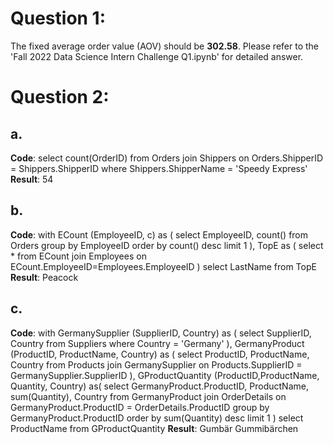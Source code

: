 # Question 1:
The fixed average order value (AOV) should be **302.58**.
Please refer to the 'Fall 2022 Data Science Intern Challenge Q1.ipynb' for detailed answer.

# Question 2:
## a.
**Code**:
select count(OrderID) from Orders
join Shippers on Orders.ShipperID = Shippers.ShipperID 
where Shippers.ShipperName = 'Speedy Express'
**Result**: 54
## b.
**Code**:
with ECount (EmployeeID, c) as (
select EmployeeID, count() from Orders 
group by EmployeeID 
order by count() desc limit 1
),
TopE as (
select * from ECount 
join Employees on ECount.EmployeeID=Employees.EmployeeID
)
select LastName from TopE
**Result**: Peacock
## c.
**Code**:
with GermanySupplier (SupplierID, Country) as (
select SupplierID, Country from Suppliers 
where Country = 'Germany'
),
GermanyProduct (ProductID, ProductName, Country) as (
select ProductID, ProductName, Country from 
Products join GermanySupplier on 
Products.SupplierID = GermanySupplier.SupplierID
),
GProductQuantity (ProductID,ProductName, Quantity, Country) as(
select GermanyProduct.ProductID, ProductName, sum(Quantity), Country from 
GermanyProduct join OrderDetails
on GermanyProduct.ProductID = OrderDetails.ProductID
group by GermanyProduct.ProductID
order by sum(Quantity) desc
limit 1
)
select ProductName from GProductQuantity
**Result**: Gumbär Gummibärchen
